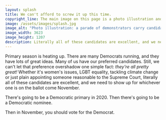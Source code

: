 ```yaml
---
layout: splash
title: We can't afford to screw it up this time.
copyright_line: The main image on this page is a photo illustration and has been manipulated; namely, the signs that appear in the image were not present in the original photograph. Base image is &copy; 2017 Joey Castillo; photo illustration is &copy; 2019 Joey Castillo.
image: /assets/images/splash.jpg
image_alt: "Photo illustration: a parade of demonstrators carry candidate signs on a city street: 'Cory 2020', 'Julian 2020', 'Kamala Harris for the People', 'Feel the Bern'. In the center, one person carries a large sign with hand-drawn letters in marker: 'Whoever it is, vote for the Democrat in November.'"
image_width: 3623
image_height: 1207
description: Literally all of these candidates are excellent, and we need to show up for whichever one is on the ballot come November.
---
```

Primary season is heating up. There are many Democrats running, and they have lots of great ideas. Many of us have our preferred candidates. Still, we can't let that preference overshadow one simple fact: _they're all pretty great!_ Whether it's women's issues, LGBT equality, tackling  climate change or just plain appointing someone reasonable to the Supreme Court, literally all of these candidates are excellent, and we need to show up for whichever one is on the ballot come November.

There's going to be a Democratic primary in 2020. Then there's going to be a Democratic nominee.

Then in November, you should vote for the Democrat.
